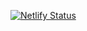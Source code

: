 [![Netlify Status](https://api.netlify.com/api/v1/badges/508e9f03-9d93-4b65-8ebb-f47df3bea376/deploy-status)](https://app.netlify.com/sites/compassionate-thompson-23eb0c/deploys)
